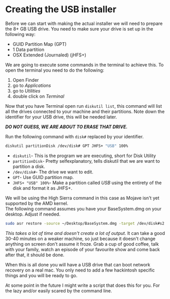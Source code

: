 # Creating the USB installer

Before we can start with making the actual installer we will need to prepare the 8+ GB USB drive. You need to make sure your drive is set up in the following way:

* GUID Partition Map \(GPT\)
* 1 Data partition
* OSX Extended \(Journaled\) \(jHFS+\)

We are going to execute some commands in the terminal to achieve this. To open the terminal you need to do the following:

1. Open Finder
2. go to _Applications_
3. go to _Utilities_
4. double click on _Terminal_

Now that you have Terminal open run `diskutil list`, this command will list all the drives connected to your machine and their partitions. Note down the identifier for your USB drive, this will be needed later.

_**DO NOT GUESS, WE ARE ABOUT TO ERASE THAT DRIVE.**_

Run the following command with `disk#` replaced by your identifier.

```bash
diskutil partitionDisk /dev/disk# GPT JHFS+ "USB" 100%
```

* `diskutil`- This is the program we are executing, short for Disk Utility
* `partitionDisk`- Pretty selfexplanatory, tells diskutil that we are want to partition a disk.
* `/dev/disk#`- The drive we want to edit.
* `GPT`- Use GUID partition map.
* `JHFS+ "USB" 100%`- Make a partition called _USB_ using the entirety of the disk and format it as JHFS+.

We will be using the High Sierra command in this case as Mojave isn't yet supported by the AMD kernel.  
The following command assumes you have your BaseSystem.dmg on your desktop. Adjust if needed.

```bash
sudo asr restore -source ~/Desktop/BaseSystem.dmg -target /dev/disk#s2 --erase
```

_This takes a lot of time and doesn't create a lot of output_. It can take a good 30-40 minutes on a weaker machine, so just because it doesn't change anything on screen don't assume it froze. Grab a cup of good coffee, talk with your family, watch an episode of your favourite show and come back after that, it should be done.

When this is all done you will have a USB drive that can boot network recovery on a real mac. You only need to add a few hackintosh specific things and you will be ready to go.

At some point in the future I might write a script that does this for you. For the lazy and/or easily scared by the command line.

